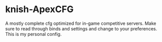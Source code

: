 # knish-ApexCFG
A mostly complete cfg optimized for in-game competitive servers. Make sure to read through binds and settings and change to your preferences. This is my personal config. 
